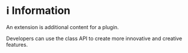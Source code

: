 # ℹ️ Information

An extension is additional content for a plugin.

Developers can use the class API to create more innovative and creative features.
